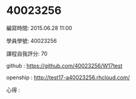 # 40023256

編寫時間: 2015.06.28 11:00

學員學號: 40023256

課程自我評分: 70

github : https://github.com/40023256/W17test

openship : http://test17-a40023256.rhcloud.com/

心得 :
